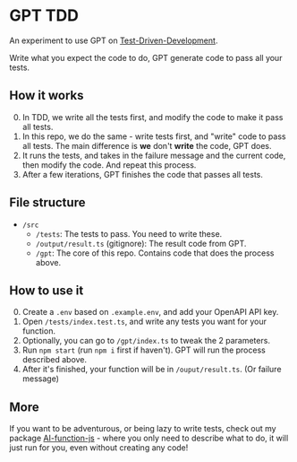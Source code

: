 # GPT TDD

An experiment to use GPT on [Test-Driven-Development](https://en.wikipedia.org/wiki/Test-driven_development).

Write what you expect the code to do, GPT generate code to pass all your tests.

## How it works

0. In TDD, we write all the tests first, and modify the code to make it pass all tests.
1. In this repo, we do the same - write tests first, and "write" code to pass all tests. The main difference is **we** don't **write** the code, GPT does.
1. It runs the tests, and takes in the failure message and the current code, then modify the code. And repeat this process.
1. After a few iterations, GPT finishes the code that passes all tests.

## File structure

- `/src`
  - `/tests`: The tests to pass. You need to write these.
  - `/output/result.ts` (gitignore): The result code from GPT.
  - `/gpt`: The core of this repo. Contains code that does the process above.

## How to use it

0. Create a `.env` based on `.example.env`, and add your OpenAPI API key.
1. Open `/tests/index.test.ts`, and write any tests you want for your function.
1. Optionally, you can go to `/gpt/index.ts` to tweak the 2 parameters.
1. Run `npm start` (run `npm i` first if haven't). GPT will run the process described above.
1. After it's finished, your function will be in `/ouput/result.ts`. (Or failure message)

## More

If you want to be adventurous, or being lazy to write tests, check out my package [AI-function-js](https://www.npmjs.com/package/ai-function-js) - where you only need to describe what to do, it will just run for you, even without creating any code!
